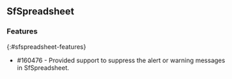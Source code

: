 ## SfSpreadsheet

### Features
{:#sfspreadsheet-features}

* \#160476 - Provided support to suppress the alert or warning messages in SfSpreadsheet.
